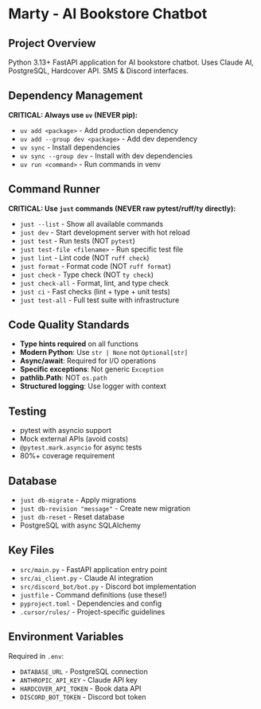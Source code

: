 # Marty - AI Bookstore Chatbot

## Project Overview
Python 3.13+ FastAPI application for AI bookstore chatbot. Uses Claude AI, PostgreSQL, Hardcover API. SMS & Discord interfaces.

## Dependency Management
**CRITICAL: Always use `uv` (NEVER pip):**
- `uv add <package>` - Add production dependency
- `uv add --group dev <package>` - Add dev dependency
- `uv sync` - Install dependencies
- `uv sync --group dev` - Install with dev dependencies
- `uv run <command>` - Run commands in venv

## Command Runner
**CRITICAL: Use `just` commands (NEVER raw pytest/ruff/ty directly):**
- `just --list` - Show all available commands
- `just dev` - Start development server with hot reload
- `just test` - Run tests (NOT `pytest`)
- `just test-file <filename>` - Run specific test file
- `just lint` - Lint code (NOT `ruff check`)
- `just format` - Format code (NOT `ruff format`)
- `just check` - Type check (NOT `ty check`)
- `just check-all` - Format, lint, and type check
- `just ci` - Fast checks (lint + type + unit tests)
- `just test-all` - Full test suite with infrastructure

## Code Quality Standards
- **Type hints required** on all functions
- **Modern Python**: Use `str | None` not `Optional[str]`
- **Async/await**: Required for I/O operations
- **Specific exceptions**: Not generic `Exception`
- **pathlib.Path**: NOT `os.path`
- **Structured logging**: Use logger with context

## Testing
- pytest with asyncio support
- Mock external APIs (avoid costs)
- `@pytest.mark.asyncio` for async tests
- 80%+ coverage requirement

## Database
- `just db-migrate` - Apply migrations
- `just db-revision "message"` - Create new migration
- `just db-reset` - Reset database
- PostgreSQL with async SQLAlchemy

## Key Files
- `src/main.py` - FastAPI application entry point
- `src/ai_client.py` - Claude AI integration
- `src/discord_bot/bot.py` - Discord bot implementation
- `justfile` - Command definitions (use these!)
- `pyproject.toml` - Dependencies and config
- `.cursor/rules/` - Project-specific guidelines

## Environment Variables
Required in `.env`:
- `DATABASE_URL` - PostgreSQL connection
- `ANTHROPIC_API_KEY` - Claude API key
- `HARDCOVER_API_TOKEN` - Book data API
- `DISCORD_BOT_TOKEN` - Discord bot token
